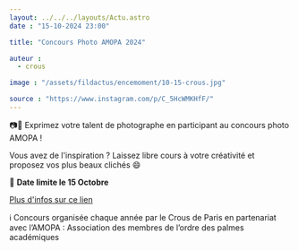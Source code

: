 ```yaml
---
layout: ../../../layouts/Actu.astro
date : "15-10-2024 23:00"

title: "Concours Photo AMOPA 2024"

auteur :
  - crous

image : "/assets/fildactus/encemoment/10-15-crous.jpg"

source : "https://www.instagram.com/p/C_5HcWMKHfF/"
---
```


📷🌾 Exprimez votre talent de photographe en participant au concours photo AMOPA !

Vous avez de l'inspiration ? Laissez libre cours à votre créativité et proposez vos plus beaux clichés 😄

📅 __Date limite le 15 Octobre__

[Plus d'infos sur ce lien](https://www.crous-paris.fr/2024/07/10/6eme-edition-concours-photo-amopa-sur-le-theme-de-la-campagne/)

ℹ Concours organisée chaque année par le Crous de Paris en partenariat avec l’AMOPA : Association des membres de l’ordre des palmes académiques